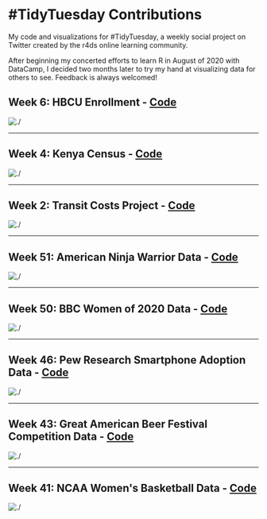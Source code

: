 # #TidyTuesday Contributions
My code and visualizations for #TidyTuesday, a weekly social project on Twitter created by the r4ds online learning community. 

After beginning my concerted efforts to learn R in August of 2020 with DataCamp, I decided two months later to try my hand at visualizing data for others to see. Feedback is always welcomed!

## Week 6: HBCU Enrollment - [Code](https://github.com/elianemitchell/TidyTuesday/blob/main/Week%206%202021%20HBCU/hbcu_week6_2021.R)
![./](https://raw.githubusercontent.com/elianemitchell/TidyTuesday/main/Week%206%202021%20HBCU/HBCU%20Enrollment%20TidyTuesday%20FINAL%20Bigger%20Text.png)

---

## Week 4: Kenya Census - [Code](https://github.com/elianemitchell/TidyTuesday/blob/main/Week%204%202021%20Kenya/kenya_week4_2020.R) 

![./](https://raw.githubusercontent.com/elianemitchell/TidyTuesday/main/Week%204%202021%20Kenya/kenya%20disability%20image.png)

---

## Week 2: Transit Costs Project - [Code](https://github.com/elianemitchell/TidyTuesday/blob/main/Week%202%202021%20Transit/transit_week2_2021.R)

![./](https://raw.githubusercontent.com/elianemitchell/TidyTuesday/main/Week%202%202021%20Transit/transit%20image.png)

---

## Week 51: American Ninja Warrior Data - [Code](https://github.com/elianemitchell/TidyTuesday/blob/main/Week%2051%202020%20American%20Ninja%20Warrior/warrior_week51_2020.R)

![,/](https://raw.githubusercontent.com/elianemitchell/TidyTuesday/main/Week%2051%202020%20American%20Ninja%20Warrior/ninja%20warrior%20image.png)

---

## Week 50: BBC Women of 2020 Data - [Code](https://github.com/elianemitchell/TidyTuesday/blob/main/Week%2050%202020%20BBC/bbcwomen2020_week50_2020.R)

![./](https://raw.githubusercontent.com/elianemitchell/TidyTuesday/main/Week%2050%202020%20BBC/TidyTuesday%202020%20Women%20Plot%203.0.png)

---

## Week 46: Pew Research Smartphone Adoption Data - [Code](https://github.com/elianemitchell/TidyTuesday/blob/main/Week%2046%202020%20Phone%20Data/phonedata_week46_2020.R)

![./](https://raw.githubusercontent.com/elianemitchell/TidyTuesday/main/Week%2046%202020%20Phone%20Data/phone%20image.png)

---

## Week 43: Great American Beer Festival Competition Data - [Code](https://github.com/elianemitchell/TidyTuesday/blob/main/Week%2043%202020%20Beer%20Awards/beerawards_week43_2020.R)

![./](https://raw.githubusercontent.com/elianemitchell/TidyTuesday/main/Week%2043%202020%20Beer%20Awards/beer%20awards%20image.png)

--- 

## Week 41: NCAA Women's Basketball Data - [Code](https://github.com/elianemitchell/TidyTuesday/blob/main/Week%2041%202020%20WNBA/wnba_week41_2020.R)

![./](https://raw.githubusercontent.com/elianemitchell/TidyTuesday/main/Week%2041%202020%20WNBA/wnba%20image.png)
